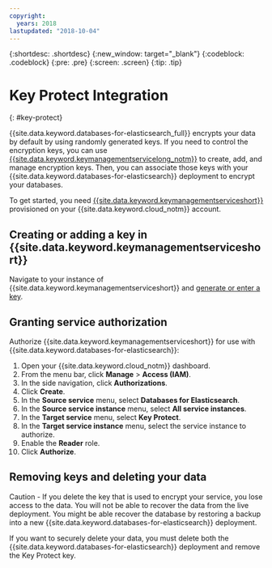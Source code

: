 ```yaml
---
copyright:
  years: 2018
lastupdated: "2018-10-04"
---
```


{:shortdesc: .shortdesc}
{:new_window: target="_blank"}
{:codeblock: .codeblock}
{:pre: .pre}
{:screen: .screen}
{:tip: .tip}

# Key Protect Integration
{: #key-protect}

{{site.data.keyword.databases-for-elasticsearch_full}} encrypts your data by default by using randomly generated keys. If you need to control the encryption keys, you can use [{{site.data.keyword.keymanagementservicelong_notm}}](/docs/services/key-protect?topic=key-protect-about) to create, add, and manage encryption keys. Then, you can associate those keys with your {{site.data.keyword.databases-for-elasticsearch}} deployment to encrypt your databases.

To get started, you need [{{site.data.keyword.keymanagementserviceshort}}](https://{DomainName}/catalog/services/key-protect) provisioned on your {{site.data.keyword.cloud_notm}} account.

## Creating or adding a key in {{site.data.keyword.keymanagementserviceshort}}

Navigate to your instance of {{site.data.keyword.keymanagementserviceshort}} and [generate or enter a key](/docs/services/key-protect?topic=key-protect-getting-started-tutorial).

## Granting service authorization

Authorize {{site.data.keyword.keymanagementserviceshort}} for use with {{site.data.keyword.databases-for-elasticsearch}}:

1. Open your {{site.data.keyword.cloud_notm}} dashboard.
2. From the menu bar, click **Manage** &gt; **Access (IAM)**.
3. In the side navigation, click **Authorizations**.
4. Click **Create**.
5. In the **Source service** menu, select **Databases for Elasticsearch**.
6. In the **Source service instance** menu, select **All service instances**.
7. In the **Target service** menu, select **Key Protect**.
8. In the **Target service instance** menu, select the service instance to authorize.
9. Enable the **Reader** role.
10. Click **Authorize**.

## Removing keys and deleting your data

Caution - If you delete the key that is used to encrypt your service, you lose access to the data. You will not be able to recover the data from the live deployment. You might be able recover the database by restoring a backup into a new {{site.data.keyword.databases-for-elasticsearch}} deployment.

If you want to securely delete your data, you must delete both the {{site.data.keyword.databases-for-elasticsearch}} deployment and remove the Key Protect key.